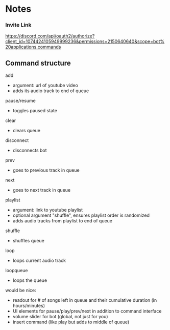 # Notes

### Invite Link

https://discord.com/api/oauth2/authorize?client_id=1074424105949999236&permissions=2150640640&scope=bot%20applications.commands

## Command structure

add
- argument: url of youtube video
- adds its audio track to end of queue

pause/resume
- toggles paused state

clear
- clears queue

disconnect
- disconnects bot

prev
- goes to previous track in queue

next
- goes to next track in queue

playlist
- argument: link to youtube playlist
- optional argument "shuffle", ensures playlist order is randomized
- adds audio tracks from playlist to end of queue

shuffle
- shuffles queue

loop
- loops current audio track

loopqueue
- loops the queue

would be nice:
- readout for # of songs left in queue and their cumulative duration (in hours/minutes)
- UI elements for pause/play/prev/next in addition to command interface
- volume slider for bot (global, not just for you)
- insert command (like play but adds to middle of queue)
